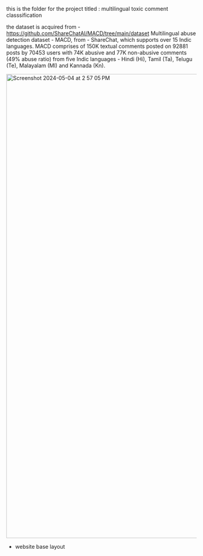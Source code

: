 this is the folder for the project
titled : multilingual toxic comment classsification

the dataset is acquired from - https://github.com/ShareChatAI/MACD/tree/main/dataset
Multilingual abuse detection dataset - MACD, from - ShareChat, which supports over 15 Indic languages. MACD comprises of 150K textual comments posted on 92881 posts by 70453 users with 74K abusive and 77K non-abusive comments (49% abuse ratio) from five Indic languages - Hindi (Hi), Tamil (Ta), Telugu (Te), Malayalam (Ml) and Kannada (Kn).



<img width="1226" alt="Screenshot 2024-05-04 at 2 57 05 PM" src="https://github.com/bhuvanakanakam/natural_language_processing/assets/116140522/14212e68-519f-470f-be40-1e87400c0367">









- website base layout 

